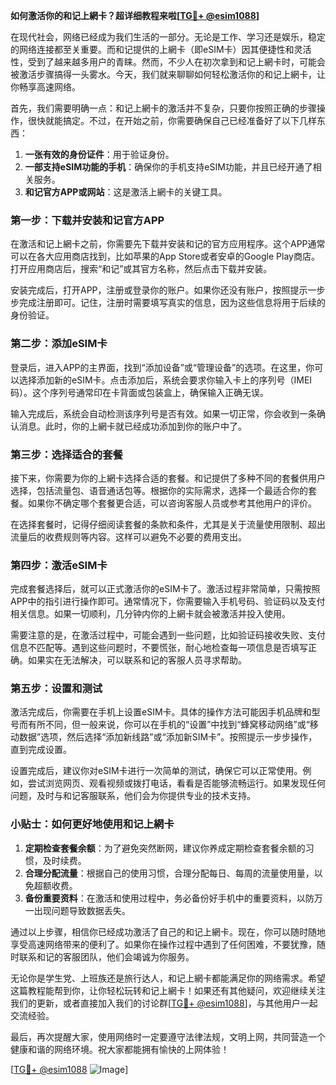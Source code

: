 **如何激活你的和记上網卡？超详细教程来啦[[TG💪+ @esim1088](https://t.me/s/esim1088)]**

在现代社会，网络已经成为我们生活的一部分。无论是工作、学习还是娱乐，稳定的网络连接都至关重要。而和记提供的上網卡（即eSIM卡）因其便捷性和灵活性，受到了越来越多用户的青睐。然而，不少人在初次拿到和记上網卡时，可能会被激活步骤搞得一头雾水。今天，我们就来聊聊如何轻松激活你的和记上網卡，让你畅享高速网络。

首先，我们需要明确一点：和记上網卡的激活并不复杂，只要你按照正确的步骤操作，很快就能搞定。不过，在开始之前，你需要确保自己已经准备好了以下几样东西：

1. **一张有效的身份证件**：用于验证身份。
2. **一部支持eSIM功能的手机**：确保你的手机支持eSIM功能，并且已经开通了相关服务。
3. **和记官方APP或网站**：这是激活上網卡的关键工具。

### 第一步：下载并安装和记官方APP

在激活和记上網卡之前，你需要先下载并安装和记的官方应用程序。这个APP通常可以在各大应用商店找到，比如苹果的App Store或者安卓的Google Play商店。打开应用商店后，搜索“和记”或其官方名称，然后点击下载并安装。

安装完成后，打开APP，注册或登录你的账户。如果你还没有账户，按照提示一步步完成注册即可。记住，注册时需要填写真实的信息，因为这些信息将用于后续的身份验证。

### 第二步：添加eSIM卡

登录后，进入APP的主界面，找到“添加设备”或“管理设备”的选项。在这里，你可以选择添加新的eSIM卡。点击添加后，系统会要求你输入卡上的序列号（IMEI码）。这个序列号通常印在卡背面或包装盒上，确保输入正确无误。

输入完成后，系统会自动检测该序列号是否有效。如果一切正常，你会收到一条确认消息。此时，你的上網卡就已经成功添加到你的账户中了。

### 第三步：选择适合的套餐

接下来，你需要为你的上網卡选择合适的套餐。和记提供了多种不同的套餐供用户选择，包括流量包、语音通话包等。根据你的实际需求，选择一个最适合你的套餐。如果你不确定哪个套餐更合适，可以咨询客服人员或参考其他用户的评价。

在选择套餐时，记得仔细阅读套餐的条款和条件，尤其是关于流量使用限制、超出流量后的收费规则等内容。这样可以避免不必要的费用支出。

### 第四步：激活eSIM卡

完成套餐选择后，就可以正式激活你的eSIM卡了。激活过程非常简单，只需按照APP中的指引进行操作即可。通常情况下，你需要输入手机号码、验证码以及支付相关信息。如果一切顺利，几分钟内你的上網卡就会被激活并投入使用。

需要注意的是，在激活过程中，可能会遇到一些问题，比如验证码接收失败、支付信息不匹配等。遇到这些问题时，不要慌张，耐心地检查每一项信息是否填写正确。如果实在无法解决，可以联系和记的客服人员寻求帮助。

### 第五步：设置和测试

激活完成后，你需要在手机上设置eSIM卡。具体的操作方法可能因手机品牌和型号而有所不同，但一般来说，你可以在手机的“设置”中找到“蜂窝移动网络”或“移动数据”选项，然后选择“添加新线路”或“添加新SIM卡”。按照提示一步步操作，直到完成设置。

设置完成后，建议你对eSIM卡进行一次简单的测试，确保它可以正常使用。例如，尝试浏览网页、观看视频或拨打电话，看看是否能够流畅运行。如果发现任何问题，及时与和记客服联系，他们会为你提供专业的技术支持。

### 小贴士：如何更好地使用和记上網卡

1. **定期检查套餐余额**：为了避免突然断网，建议你养成定期检查套餐余额的习惯，及时续费。
2. **合理分配流量**：根据自己的使用习惯，合理分配每日、每周的流量使用量，以免超额收费。
3. **备份重要资料**：在激活和使用过程中，务必备份好手机中的重要资料，以防万一出现问题导致数据丢失。

通过以上步骤，相信你已经成功激活了自己的和记上網卡。现在，你可以随时随地享受高速网络带来的便利了。如果你在操作过程中遇到了任何困难，不要犹豫，随时联系和记的客服团队，他们会竭诚为你服务。

无论你是学生党、上班族还是旅行达人，和记上網卡都能满足你的网络需求。希望这篇教程能帮到你，让你轻松玩转和记上網卡！如果还有其他疑问，欢迎继续关注我们的更新，或者直接加入我们的讨论群[[TG💪+ @esim1088](https://t.me/s/esim1088)]，与其他用户一起交流经验。

最后，再次提醒大家，使用网络时一定要遵守法律法规，文明上网，共同营造一个健康和谐的网络环境。祝大家都能拥有愉快的上网体验！

[[TG💪+ @esim1088](https://t.me/s/esim1088) ![Image](https://i.postimg.cc/4NQfJmqS/Snipaste-2025-05-13-00-14-12.png)]